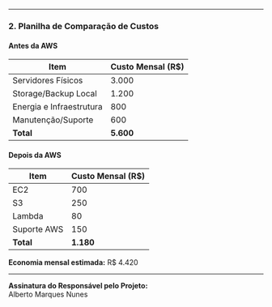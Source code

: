 
---

### 2. Planilha de Comparação de Custos

#### Antes da AWS

| Item                      | Custo Mensal (R$) |
|---------------------------|-------------------|
| Servidores Físicos        | 3.000             |
| Storage/Backup Local      | 1.200             |
| Energia e Infraestrutura  | 800               |
| Manutenção/Suporte        | 600               |
| **Total**                 | **5.600**         |

#### Depois da AWS

| Item                      | Custo Mensal (R$) |
|---------------------------|-------------------|
| EC2                       | 700               |
| S3                        | 250               |
| Lambda                    | 80                |
| Suporte AWS               | 150               |
| **Total**                 | **1.180**         |

**Economia mensal estimada:** R$ 4.420

---
**Assinatura do Responsável pelo Projeto:**  
Alberto Marques Nunes


